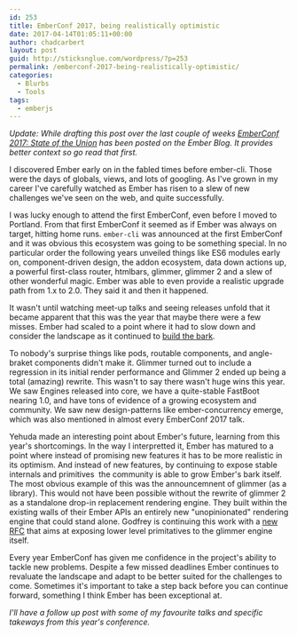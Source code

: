 ```yaml
---
id: 253
title: EmberConf 2017, being realistically optimistic
date: 2017-04-14T01:05:11+00:00
author: chadcarbert
layout: post
guid: http://sticksnglue.com/wordpress/?p=253
permalink: /emberconf-2017-being-realistically-optimistic/
categories:
  - Blurbs
  - Tools
tags:
  - emberjs
---
```

_Update: While drafting this post over the last couple of weeks [EmberConf 2017: State of the Union](https://emberjs.com/blog/2017/04/05/emberconf-2017-state-of-the-union.html) has been posted on the Ember Blog. It provides better context so go read that first._

I discovered Ember early on in the fabled times before ember-cli. Those were the days of globals, views, and lots of googling. As I've grown in my career I've carefully watched as Ember has risen to a slew of new challenges we've seen on the web, and quite successfully.

I was lucky enough to attend the first EmberConf, even before I moved to Portland. From that first EmberConf it seemed as if Ember was always on target, hitting home runs. `ember-cli` was announced at the first EmberConf and it was obvious this ecosystem was going to be something special. In no particular order the following years unveiled things like ES6 modules early on, component-driven design, the addon ecosystem, data down actions up, a powerful first-class router, htmlbars, glimmer, glimmer 2 and a slew of other wonderful magic. Ember was able to even provide a realistic upgrade path from 1.x to 2.0. They said it and then it happened.

It wasn't until watching meet-up talks and seeing releases unfold that it became apparent that this was the year that maybe there were a few misses. Ember had scaled to a point where it had to slow down and consider the landscape as it continued to [build the bark](https://madhatted.com/2016/2/10/be-the-bark-ember-js-community).

To nobody's surprise things like pods, routable components, and angle-braket components didn't make it. Glimmer turned out to include a regression in its initial render performance and Glimmer 2 ended up being a total (amazing) rewrite. This wasn't to say there wasn't huge wins this year. We saw Engines released into core, we have a quite-stable FastBoot nearing 1.0, and have tons of evidence of a growing ecosystem and community. We saw new design-patterns like ember-concurrency emerge, which was also mentioned in almost every EmberConf 2017 talk.

Yehuda made an interesting point about Ember's future, learning from this year's shortcomings. In the way I interpretted it, Ember has matured to a point where instead of promising new features it has to be more realistic in its optimism. And instead of new features, by continuing to expose stable internals and primitives  the community is able to grow Ember's bark itself. The most obvious example of this was the announcemnent of glimmer (as a library). This would not have been possible without the rewrite of glimmer 2 as a standalone drop-in replacement rendering engine. They built within the existing walls of their Ember APIs an entirely new "unopinionated" rendering engine that could stand alone. Godfrey is continuing this work with a [new RFC](https://github.com/emberjs/rfcs/pull/213/files) that aims at exposing lower level primitatives to the glimmer engine itself.

Every year EmberConf has given me confidence in the project's ability to tackle new problems. Despite a few missed deadlines Ember continues to revaluate the landscape and adapt to be better suited for the challenges to come. Sometimes it's important to take a step back before you can continue forward, something I think Ember has been exceptional at.

_I'll have a follow up post with some of my favourite talks and specific takeways from this year's conference._